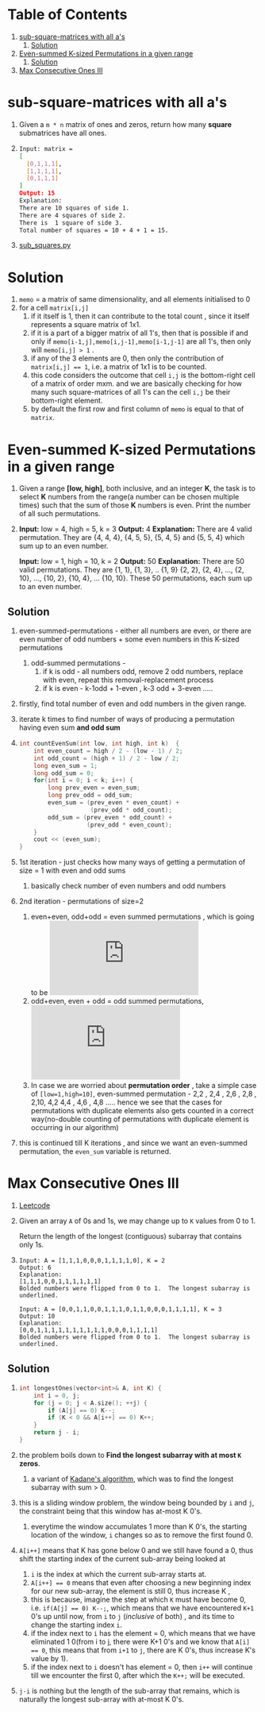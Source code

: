 # Table of Contents

1. [sub-square-matrices with all a's](#sub-square-all-1s)
   1. [Solution](#sol1)
2. [Even-summed K-sized Permutations in a given range](#k-sized-permutations)
   1. [Solution](#sol2)
3. [Max Consecutive Ones III](#max-consec-ones-3)





# sub-square-matrices with all a's<a name="sub-square-all-1s"></a>

1. Given a `m * n` matrix of ones and zeros, return how many **square** submatrices have all ones.

2. ```bash
   Input: matrix =
   [
     [0,1,1,1],
     [1,1,1,1],
     [0,1,1,1]
   ]
   Output: 15
   Explanation: 
   There are 10 squares of side 1.
   There are 4 squares of side 2.
   There is  1 square of side 3.
   Total number of squares = 10 + 4 + 1 = 15.
   ```

3. [sub_squares.py](sub_squares.py)



# Solution<a name="sol1"></a>

1. `memo` = a matrix of same dimensionality, and all elements initialised to 0
2. for a cell `matrix[i,j]` 
   1. if it itself is 1, then it can contribute to the total count , since it itself represents a square matrix of 1x1.
   2. if it is a part of a bigger matrix of all 1's, then that is possible if and only if `memo[i-1,j],memo[i,j-1],memo[i-1,j-1]` are all 1's, then only will `memo[i,j] > 1` .
   3. if any of the 3 elements are 0, then only the contribution of `matrix[i,j] == 1`, i.e. a matrix of 1x1 is to be counted.
   4. this code considers the outcome that cell `i,j` is the bottom-right cell of a matrix of order mxm. and we are basically checking for how many such square-matrices of all 1's can the cell `i,j` be their bottom-right element.
   5. by default the first row and first column of `memo` is equal to that of `matrix`.







# Even-summed K-sized Permutations in a given range<a name="k-sized-permutations"></a>

1. Given a range **[low, high]**, both inclusive, and an integer **K**, the task is to select **K** numbers from the range(a number can be chosen multiple times) such that the sum of those **K** numbers is even. 
   Print the number of all such permutations.

2. **Input:** low = 4, high = 5, k = 3 
   **Output:** 4 
   **Explanation:** 
   There are 4 valid permutation. They are {4, 4, 4}, {4, 5, 5}, {5, 4, 5} and {5, 5, 4} which sum up to an even number.

   **Input:** low = 1, high = 10, k = 2 
   **Output:** 50 
   **Explanation:** 
   There are 50 valid permutations. They are {1, 1}, {1, 3}, .. {1, 9} {2, 2}, {2, 4}, …, {2, 10}, …, {10, 2}, {10, 4}, … {10, 10}. 
   These 50 permutations, each sum up to an even number.





## Solution<a name="sol2"></a>

1. even-summed-permutations - either all numbers are even, or there are even number of odd numbers + some even numbers in this K-sized permutations

   1. odd-summed permutations - 
      1. if k is odd - all numbers odd, remove 2 odd numbers, replace with even, repeat this removal-replacement process
      2. if k is even - k-1odd + 1-even , k-3 odd + 3-even .....

2. firstly, find total number of even and odd numbers in the given range.

3. iterate k times to find number of ways of producing a permutation having even sum **and odd sum**

4. ```cpp
   int countEvenSum(int low, int high, int k)  {  
       int even_count = high / 2 - (low - 1) / 2;  
       int odd_count = (high + 1) / 2 - low / 2;  
       long even_sum = 1;  
       long odd_sum = 0;
       for(int i = 0; i < k; i++) {
           long prev_even = even_sum;  
           long prev_odd = odd_sum;
           even_sum = (prev_even * even_count) +  
                       (prev_odd * odd_count); 
           odd_sum = (prev_even * odd_count) + 
                      (prev_odd * even_count);  
       }
       cout << (even_sum);  
   }
   ```

5. 1st iteration - just checks how many ways of getting a permutation of size = 1 with even and odd sums

   1. basically check number of even numbers and odd numbers

6. 2nd iteration - permutations of size=2

   1. even+even, odd+odd = even summed permutations , which is going to be ![equation](https://latex.codecogs.com/gif.latex?%5Cbinom%7B%5Ctextrm%7Beven%5C_count%7D%7D%7B1%7D%5Ctimes%5Cbinom%7B%5Ctextrm%7Beven%5C_count%7D%7D%7B1%7D%20&plus;%20%5Cbinom%7B%5Ctextrm%7Bodd%5C_count%7D%7D%7B1%7D%5Ctimes%5Cbinom%7B%5Ctextrm%7Bodd%5C_count%7D%7D%7B1%7D)
   2. odd+even, even + odd = odd summed permutations, ![equation](https://latex.codecogs.com/gif.latex?%5Cbinom%7B%5Ctextrm%7Beven%5C_count%7D%7D%7B1%7D%5Ctimes%5Cbinom%7B%5Ctextrm%7Bodd%5C_count%7D%7D%7B1%7D%20&plus;%20%5Cbinom%7B%5Ctextrm%7Bodd%5C_count%7D%7D%7B1%7D%5Ctimes%5Cbinom%7B%5Ctextrm%7Beven%5C_count%7D%7D%7B1%7D)
   3. In case we are worried about **permutation order** , take a simple case of `[low=1,high=10]`,  even-summed permutation - 2,2 , 2,4 , 2,6  , 2,8 , 2,10,  4,2  4,4 ,  4,6  , 4,8 ..... hence we see that the cases for permutations with duplicate elements also gets counted in a correct way(no-double counting of permutations with duplicate element is occurring in our algorithm)

7. this is continued till K iterations , and since we want an even-summed permutation, the `even_sum` variable is returned.





# Max Consecutive Ones III<a name="max-consec-ones-3"></a>

1. [Leetcode](https://leetcode.com/problems/max-consecutive-ones-iii/)

2. Given an array `A` of 0s and 1s, we may change up to `K` values from 0 to 1.

   Return the length of the longest (contiguous) subarray that contains only 1s. 

3. ```
   Input: A = [1,1,1,0,0,0,1,1,1,1,0], K = 2
   Output: 6
   Explanation: 
   [1,1,1,0,0,1,1,1,1,1,1]
   Bolded numbers were flipped from 0 to 1.  The longest subarray is underlined.
   ```

   ```
   Input: A = [0,0,1,1,0,0,1,1,1,0,1,1,0,0,0,1,1,1,1], K = 3
   Output: 10
   Explanation: 
   [0,0,1,1,1,1,1,1,1,1,1,1,0,0,0,1,1,1,1]
   Bolded numbers were flipped from 0 to 1.  The longest subarray is underlined.
   ```





## Solution<a name="sol3"></a>

1. ```cpp
   int longestOnes(vector<int>& A, int K) {    
       int i = 0, j;
       for (j = 0; j < A.size(); ++j) {
           if (A[j] == 0) K--;
           if (K < 0 && A[i++] == 0) K++;
       }
       return j - i;
   }
   ```

2. the problem boils down to **Find the longest subarray with at most `K` zeros**.

   1. a variant of  [Kadane's algorithm](geeksforgeeks.org/largest-sum-contiguous-subarray/), which was to find the longest subarray with sum > 0.

3. this is a sliding window problem, the window being bounded by `i` and `j`, the constraint being that this window has at-most K 0's.

   1. everytime the window accumulates 1 more than K 0's, the starting location of the window, `i` changes so as to remove the first found 0.

4. `A[i++]` means that K has gone below 0 and we still have found a 0, thus shift the starting index of the current sub-array being looked at

   1. `i` is the index at which the current sub-array starts at.
   2. `A[i++] == 0` means that even after choosing a new beginning index for our new sub-array, the element is still 0, thus increase K , 
   3. this is because, imagine the step at which `K` must have become 0, i.e. `if(A[j] == 0) K--;`, which means that we have encountered `K+1` 0's up until now, from `i` to `j` (*inclusive* of both) , and its time to change the starting index `i`.
   4. if the index next to `i` has the element = 0, which means that we have eliminated 1 0(from i to j, there were K+1 0's and we know that `A[i] == 0`, this means that from `i+1` to `j`, there are K 0's, thus increase K's value by 1).
   5. if the index next to `i` doesn't has element = 0, then `i++` will continue till we encounter the first 0, after which the `K++;` will be executed.

5. `j-i` is nothing but the length of the sub-array that remains, which is naturally the longest sub-array with at-most K 0's.